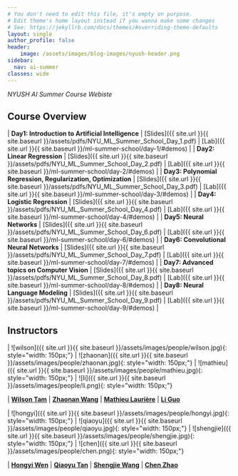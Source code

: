 ```yaml
---
# You don't need to edit this file, it's empty on purpose.
# Edit theme's home layout instead if you wanna make some changes
# See: https://jekyllrb.com/docs/themes/#overriding-theme-defaults
layout: single
author_profile: false
header:
    image: /assets/images/blog-images/nyush-header.png
sidebar:
  nav: ai-summer
classes: wide
---
```


*NYUSH AI Summer Course Webiste*

## Course Overview

| **Day1: Introduction to Artificial Intelligence** | [Slides]({{ site.url }}{{ site.baseurl }}/assets/pdfs/NYU_ML_Summer_School_Day_1.pdf) | [Lab]({{ site.url }}{{ site.baseurl }}/ml-summer-school/day-1/#demos) |
| **Day2: Linear Regression** | [Slides]({{ site.url }}{{ site.baseurl }}/assets/pdfs/NYU_ML_Summer_School_Day_2.pdf) | [Lab]({{ site.url }}{{ site.baseurl }}/ml-summer-school/day-2/#demos) |
| **Day3: Polynomial Regression, Regularization, Optimization** | [Slides]({{ site.url }}{{ site.baseurl }}/assets/pdfs/NYU_ML_Summer_School_Day_3.pdf) | [Lab]({{ site.url }}{{ site.baseurl }}/ml-summer-school/day-3/#demos) |
| **Day4: Logistic Regression** | [Slides]({{ site.url }}{{ site.baseurl }}/assets/pdfs/NYU_ML_Summer_School_Day_4.pdf) | [Lab]({{ site.url }}{{ site.baseurl }}/ml-summer-school/day-4/#demos) |
| **Day5: Neural Networks** | [Slides]({{ site.url }}{{ site.baseurl }}/assets/pdfs/NYU_ML_Summer_School_Day_6.pdf) | [Lab]({{ site.url }}{{ site.baseurl }}/ml-summer-school/day-6/#demos) |
| **Day6: Convolutional Neural Networks** | [Slides]({{ site.url }}{{ site.baseurl }}/assets/pdfs/NYU_ML_Summer_School_Day_7.pdf) | [Lab]({{ site.url }}{{ site.baseurl }}/ml-summer-school/day-7/#demos) |
| **Day7: Advanced topics on Computer Vision** | [Slides]({{ site.url }}{{ site.baseurl }}/assets/pdfs/NYU_ML_Summer_School_Day_8.pdf) | [Lab]({{ site.url }}{{ site.baseurl }}/ml-summer-school/day-8/#demos) |
| **Day8: Neural Language Modeling** | [Slides]({{ site.url }}{{ site.baseurl }}/assets/pdfs/NYU_ML_Summer_School_Day_9.pdf) | [Lab]({{ site.url }}{{ site.baseurl }}/ml-summer-school/day-9/#demos) |

## Instructors

| ![wilson]({{ site.url }}{{ site.baseurl }}/assets/images/people/wilson.jpg){: style="width: 150px;"} | ![zhaonan]({{ site.url }}{{ site.baseurl }}/assets/images/people/zhaonan.jpg){: style="width: 150px;"} | ![mathieu]({{ site.url }}{{ site.baseurl }}/assets/images/people/mathieu.jpg){: style="width: 150px;"} | ![li]({{ site.url }}{{ site.baseurl }}/assets/images/people/li.png){: style="width: 150px;"} 

| **[Wilson Tam](https://cs.shanghai.nyu.edu/faculty/yik-cheung-tam-tanyizhang)** | **[Zhaonan Wang](https://cs.shanghai.nyu.edu/faculty/zhaonan-wang-wangzhaonan)** | **[Mathieu Laurière](https://cs.shanghai.nyu.edu/faculty/mathieu-lauriere)** | **[Li Guo](https://cs.shanghai.nyu.edu/faculty/li-guo-guoli)** 

| ![hongyi]({{ site.url }}{{ site.baseurl }}/assets/images/people/hongyi.jpg){: style="width: 150px;"} | ![qiaoyu]({{ site.url }}{{ site.baseurl }}/assets/images/people/qiaoyu.jpg){: style="width: 150px;"} | ![shengjie]({{ site.url }}{{ site.baseurl }}/assets/images/people/shengjie.jpg){: style="width: 150px;"} | ![chen]({{ site.url }}{{ site.baseurl }}/assets/images/people/chen.png){: style="width: 150px;"} 

| **[Hongyi Wen](https://cs.shanghai.nyu.edu/faculty/hongyi-wen-wenhongyi)** | **[Qiaoyu Tan](https://cs.shanghai.nyu.edu/faculty/qiaoyu-tan-tanqiaoyu)** | **[Shengjie Wang](https://cs.shanghai.nyu.edu/faculty/shengjie-wang-wangshengjie)** | **[Chen Zhao](https://cs.shanghai.nyu.edu/faculty/chen-zhao-zhaochen)** 

